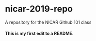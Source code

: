 # nicar-2019-repo
A repository for the NICAR Github 101 class

#### This is my first edit to a README.
